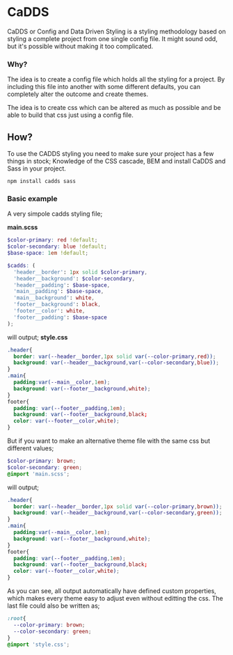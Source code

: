 # CaDDS

CaDDS or Config and Data Driven Styling is a styling methodology based on styling a complete project from one single config file. It might sound odd, but it's possible without making it too complicated.


### Why?
The idea is to create a config file which holds all the styling for a project. By including this file into another with some different defaults, you can completely alter the outcome and create themes.

The idea is to create css which can be altered as much as possible and be able to build that css just using a config file. 


## How?

To use the CADDS styling you need to make sure your project has a few things in stock; Knowledge of the CSS cascade, BEM and install CaDDS and Sass in your project.

```npm install cadds sass```


### Basic example

A very simpole cadds styling file;

**main.scss**
```scss
$color-primary: red !default;
$color-secondary: blue !default;
$base-space: 1em !default;

$cadds: (
  'header__border': 1px solid $color-primary,
  'header__background': $color-secondary,
  'header__padding': $base-space,
  'main__padding': $base-space,
  'main__background': white,
  'footer__background': black,
  'footer__color': white,
  'footer__padding': $base-space
);
```

will output;
**style.css**
```css
.header{
  border: var(--header__border,1px solid var(--color-primary,red));
  background: var(--header__background,var(--color-secondary,blue));
}
.main{
  padding:var(--main__color,1em);
  background: var(--footer__background,white);
}
footer{
  padding: var(--footer__padding,1em);
  background: var(--footer__background,black;
  color: var(--footer__color,white);
}
```

But if you want to make an alternative theme file with the same css but different values;
```scss
$color-primary: brown;
$color-secondary: green;
@import 'main.scss';
```

will output;
```css
.header{
  border: var(--header__border,1px solid var(--color-primary,brown));
  background: var(--header__background,var(--color-secondary,green));
}
.main{
  padding:var(--main__color,1em);
  background: var(--footer__background,white);
}
footer{
  padding: var(--footer__padding,1em);
  background: var(--footer__background,black;
  color: var(--footer__color,white);
}
```

As you can see, all output automatically have defined custom properties, which makes every theme easy to adjust even without editting the css. The last file could also be written as;

```css
:root{
  --color-primary: brown;
  --color-secondary: green;
}
@import 'style.css';
```

